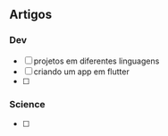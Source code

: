 ## Artigos
### Dev
   - [ ] projetos em diferentes linguagens 
   - [ ] criando um app em flutter
   - [ ] 
### Science
   - [ ] 
   